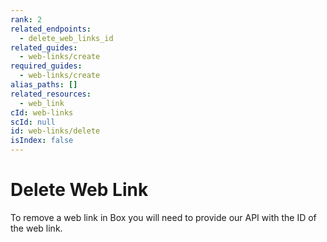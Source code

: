 ```yaml
---
rank: 2
related_endpoints:
  - delete_web_links_id
related_guides:
  - web-links/create
required_guides:
  - web-links/create
alias_paths: []
related_resources:
  - web_link
cId: web-links
scId: null
id: web-links/delete
isIndex: false
---
```


# Delete Web Link

To remove a web link in Box you will need to provide our API with the ID of
the web link.

<Samples id='delete_web_links_id' >

</Samples>
